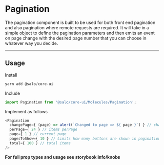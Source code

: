 # Pagination

The pagination component is built to be used for both front end pagination and also pagination where remote requests are required. It will take in a simple object to define the pagination parameters and then emits an event on page change with the desired page number that you can choose in whatever way you decide.

---

## Usage

Install

```javascript
yarn add @salo/core-ui
```

Include

```javascript
import Pagination from '@salo/core-ui/Molecules/Pagination';
```

Implement as follows

```javascript
<Pagination
  changePage={ (page) => alert(`Changed to page => ${ page }`) } // change handle function
  perPage={ 24 } // items perPage
  page={ 1 } // current page
  pagesToShow={ 10 } // Limits how many buttons are shown in pagination
  total={ 100 } // total items
/>
```

**For full prop types and usage see storybook info/knobs**